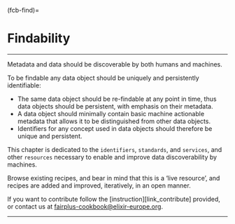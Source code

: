 (fcb-find)=
# Findability

---

Metadata and data should be discoverable by both humans and machines. 

To be findable any data object should be uniquely and persistently identifiable:
- The same data object should be re-findable at any point in time, thus data objects should be persistent, with emphasis on their metadata.
- A data object should minimally contain basic machine actionable metadata that allows it to be distinguished from other data objects.
- Identifiers for any concept used in data objects should therefore be unique and persistent.

This chapter is dedicated to the `identifiers`, `standards`, and `services`, and other `resources` necessary to enable and improve data discoverability by machines.

Browse existing recipes, and bear in mind that this is a ‘live resource’, and recipes are added and improved, iteratively, in an open manner. 

If you want to contribute follow the [instruction][link_contribute] provided, or contact us at [fairplus-cookbook@elixir-europe.org](mailto:fairplus-cookbook@elixir-europe.org).

---
